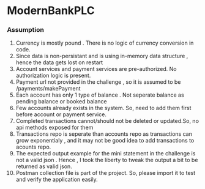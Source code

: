 # ModernBankPLC



### Assumption

1. Currency is mostly pound . There is no logic of currency conversion in code.
2. Since data is non-persistant and is using in-memory data structure , hence the data gets lost on restart
3. Account services and payment services are pre-authorized. No authorization logic is present.
4. Payment url not provided in the challenge , so it is assumed to be /payments/makePayment
5. Each account has only 1 type of balance . Not seperate balance as pending balance or booked balance
6. Few accounts already exists in the system. So, need to add them first before account or payment service.
7. Completed transactions cannot/should not be deleted or updated.So, no api methods exposed for them 
8. Transactions repo is seperate than accounts repo as transactions can grow exponentialy , and it may not be good idea to add transactions to acounts repo.
9. The expected output example for the mini statement in the challenge is not a valid json . Hence , I took the liberty to tweak the output a bit to be returned as valid json.
10. Postman collection file is part of the project. So, please import it to test and verify the application easily.
